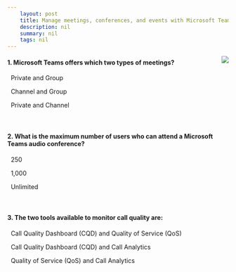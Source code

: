 ```yaml
---
    layout: post
    title: Manage meetings, conferences, and events with Microsoft Teams - Summary and knowledge check
    description: nil
    summary: nil
    tags: nil
---
```



 <a target="_blank" href="https://docs.microsoft.com/en-us/learn/modules/m365-teams-collab-manage-meetings/summary-knowledge-check/"><i class="fas fa-external-link-alt"></i> </a>
 <img align="right" src="https://docs.microsoft.com/en-us/learn/achievements/manage-meetings-conferences-and-events-in-ms-teams.svg">
####  1. Microsoft Teams offers which two types of meetings?


<i class='far fa-square'></i> &nbsp;&nbsp;Private and Group

<i class='far fa-square'></i> &nbsp;&nbsp;Channel and Group

<i class='fas fa-check-square' style='color: Dodgerblue;'></i> &nbsp;&nbsp;Private and Channel
<br />
<br />
<br />

####  2. What is the maximum number of users who can attend a Microsoft Teams audio conference?


<i class='fas fa-check-square' style='color: Dodgerblue;'></i> &nbsp;&nbsp;250

<i class='far fa-square'></i> &nbsp;&nbsp;1,000

<i class='far fa-square'></i> &nbsp;&nbsp;Unlimited
<br />
<br />
<br />

####  3. The two tools available to monitor call quality are:


<i class='far fa-square'></i> &nbsp;&nbsp;Call Quality Dashboard (CQD) and Quality of Service (QoS)

<i class='fas fa-check-square' style='color: Dodgerblue;'></i> &nbsp;&nbsp;Call Quality Dashboard (CQD) and Call Analytics

<i class='far fa-square'></i> &nbsp;&nbsp;Quality of Service (QoS) and Call Analytics
<br />
<br />
<br />
